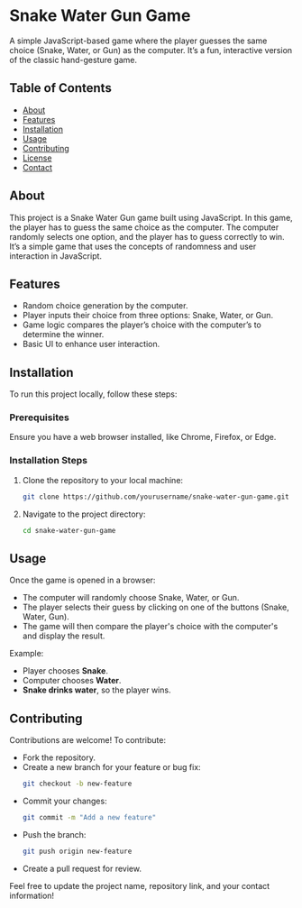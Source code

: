 # Snake Water Gun Game

A simple JavaScript-based game where the player guesses the same choice (Snake, Water, or Gun) as the computer. It’s a fun, interactive version of the classic hand-gesture game.

## Table of Contents
- [About](#about)
- [Features](#features)
- [Installation](#installation)
- [Usage](#usage)
- [Contributing](#contributing)
- [License](#license)
- [Contact](#contact)

## About

This project is a Snake Water Gun game built using JavaScript. In this game, the player has to guess the same choice as the computer. The computer randomly selects one option, and the player has to guess correctly to win. It’s a simple game that uses the concepts of randomness and user interaction in JavaScript.

## Features
- Random choice generation by the computer.
- Player inputs their choice from three options: Snake, Water, or Gun.
- Game logic compares the player’s choice with the computer’s to determine the winner.
- Basic UI to enhance user interaction.
  
## Installation

To run this project locally, follow these steps:

### Prerequisites
Ensure you have a web browser installed, like Chrome, Firefox, or Edge.

### Installation Steps
1. Clone the repository to your local machine:
   ```bash
   git clone https://github.com/yourusername/snake-water-gun-game.git
   ```
2. Navigate to the project directory:
   ```bash
   cd snake-water-gun-game
   ```

## Usage

Once the game is opened in a browser:
- The computer will randomly choose Snake, Water, or Gun.
- The player selects their guess by clicking on one of the buttons (Snake, Water, Gun).
- The game will then compare the player's choice with the computer's and display the result.

Example:
- Player chooses **Snake**.
- Computer chooses **Water**.
- **Snake drinks water**, so the player wins.

## Contributing

Contributions are welcome! To contribute:
- Fork the repository.
- Create a new branch for your feature or bug fix:
  ```bash
  git checkout -b new-feature
  ```
- Commit your changes:
  ```bash
  git commit -m "Add a new feature"
  ```
- Push the branch:
  ```bash
  git push origin new-feature
  ```
- Create a pull request for review.


Feel free to update the project name, repository link, and your contact information!
